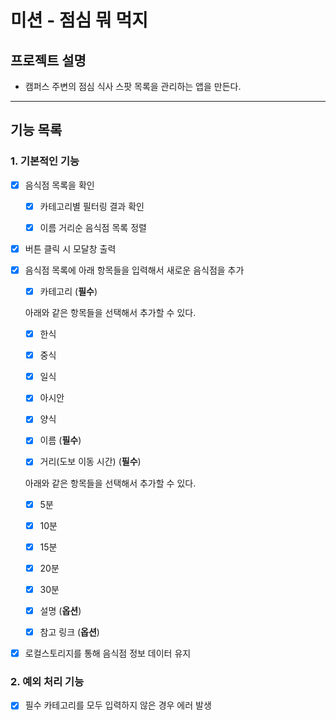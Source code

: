 # 미션 - 점심 뭐 먹지

## 프로젝트 설명

- 캠퍼스 주변의 점심 식사 스팟 목록을 관리하는 앱을 만든다.

---

## 기능 목록

### 1. 기본적인 기능

- [x] 음식점 목록을 확인

  - [x] 카테고리별 필터링 결과 확인

  - [x] 이름 거리순 음식점 목록 정렬

- [x] 버튼 클릭 시 모달창 출력

- [x] 음식점 목록에 아래 항목들을 입력해서 새로운 음식점을 추가

  - [x] 카테고리 (**필수**)

  아래와 같은 항목들을 선택해서 추가할 수 있다.

  - [x] 한식

  - [x] 중식

  - [x] 일식

  - [x] 아시안

  - [x] 양식

  - [x] 이름 (**필수**)

  - [x] 거리(도보 이동 시간) (**필수**)

  아래와 같은 항목들을 선택해서 추가할 수 있다.

  - [x] 5분

  - [x] 10분

  - [x] 15분

  - [x] 20분

  - [x] 30분

  - [x] 설명 (**옵션**)

  - [x] 참고 링크 (**옵션**)

- [x] 로컬스토리지를 통해 음식점 정보 데이터 유지

### 2. 예외 처리 기능

- [x] 필수 카테고리를 모두 입력하지 않은 경우 에러 발생
